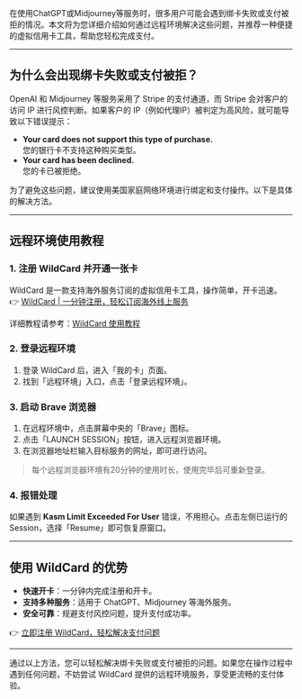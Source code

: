 在使用ChatGPT或Midjourney等服务时，很多用户可能会遇到绑卡失败或支付被拒的情况。本文将为您详细介绍如何通过远程环境解决这些问题，并推荐一种便捷的虚拟信用卡工具，帮助您轻松完成支付。

---

## 为什么会出现绑卡失败或支付被拒？

OpenAI 和 Midjourney 等服务采用了 Stripe 的支付通道，而 Stripe 会对客户的访问 IP 进行风控判断。如果客户的 IP（例如代理IP）被判定为高风险，就可能导致以下错误提示：

- **Your card does not support this type of purchase.**  
  您的银行卡不支持这种购买类型。
- **Your card has been declined.**  
  您的卡已被拒绝。

为了避免这些问题，建议使用美国家庭网络环境进行绑定和支付操作。以下是具体的解决方法。

---

## 远程环境使用教程

### 1. 注册 WildCard 并开通一张卡

WildCard 是一款支持海外服务订阅的虚拟信用卡工具，操作简单，开卡迅速。  
👉 [WildCard | 一分钟注册，轻松订阅海外线上服务](https://bit.ly/bewildcard)

详细教程请参考：[WildCard 使用教程](https://bit.ly/bewildcard)

### 2. 登录远程环境

1. 登录 WildCard 后，进入「我的卡」页面。
2. 找到「远程环境」入口，点击「登录远程环境」。

### 3. 启动 Brave 浏览器

1. 在远程环境中，点击屏幕中央的「Brave」图标。
2. 点击「LAUNCH SESSION」按钮，进入远程浏览器环境。
3. 在浏览器地址栏输入目标服务的网址，即可进行访问。

> 每个远程浏览器环境有20分钟的使用时长，使用完毕后可重新登录。

### 4. 报错处理

如果遇到 **Kasm Limit Exceeded For User** 错误，不用担心。点击左侧已运行的 Session，选择「Resume」即可恢复原窗口。

---

## 使用 WildCard 的优势

- **快速开卡**：一分钟内完成注册和开卡。
- **支持多种服务**：适用于 ChatGPT、Midjourney 等海外服务。
- **安全可靠**：规避支付风控问题，提升支付成功率。

👉 [立即注册 WildCard，轻松解决支付问题](https://bit.ly/bewildcard)

---

通过以上方法，您可以轻松解决绑卡失败或支付被拒的问题。如果您在操作过程中遇到任何问题，不妨尝试 WildCard 提供的远程环境服务，享受更流畅的支付体验。